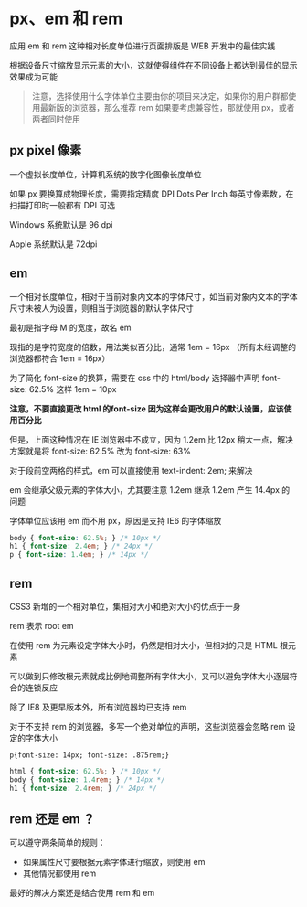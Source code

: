 # px、em 和 rem

应用 em 和 rem 这种相对长度单位进行页面排版是 WEB 开发中的最佳实践

根据设备尺寸缩放显示元素的大小，这就使得组件在不同设备上都达到最佳的显示效果成为可能

> 注意，选择使用什么字体单位主要由你的项目来决定，如果你的用户群都使用最新版的浏览器，那么推荐 rem
>如果要考虑兼容性，那就使用 px，或者两者同时使用


## px pixel 像素

一个虚拟长度单位，计算机系统的数字化图像长度单位

如果 px 要换算成物理长度，需要指定精度 DPI Dots Per Inch 每英寸像素数，在扫描打印时一般都有 DPI 可选

Windows 系统默认是 96 dpi

Apple 系统默认是 72dpi

## em 

一个相对长度单位，相对于当前对象内文本的字体尺寸，如当前对象内文本的字体尺寸未被人为设置，则相当于浏览器的默认字体尺寸

最初是指字母 M 的宽度，故名 em

现指的是字符宽度的倍数，用法类似百分比，通常 1em = 16px （所有未经调整的浏览器都符合 1em = 16px）

为了简化 font-size 的换算，需要在 css 中的 html/body 选择器中声明 font-size: 62.5% 这样 1em = 10px

**注意，不要直接更改 html 的font-size 因为这样会更改用户的默认设置，应该使用百分比**

但是，上面这种情况在 IE 浏览器中不成立，因为 1.2em 比 12px 稍大一点，解决方案就是将 font-size: 62.5% 改为 font-size: 63%

对于段前空两格的样式，em 可以直接使用 text-indent: 2em; 来解决

em 会继承父级元素的字体大小，尤其要注意 1.2em 继承 1.2em 产生 14.4px 的问题

字体单位应该用 em 而不用 px，原因是支持 IE6 的字体缩放

```css
body { font-size: 62.5%; } /* 10px */
h1 { font-size: 2.4em; } /* 24px */
p { font-size: 1.4em; } /* 14px */
```

## rem

CSS3 新增的一个相对单位，集相对大小和绝对大小的优点于一身

rem 表示 root em

在使用 rem 为元素设定字体大小时，仍然是相对大小，但相对的只是 HTML 根元素

可以做到只修改根元素就成比例地调整所有字体大小，又可以避免字体大小逐层符合的连锁反应

除了 IE8 及更早版本外，所有浏览器均已支持 rem

对于不支持 rem 的浏览器，多写一个绝对单位的声明，这些浏览器会忽略 rem 设定的字体大小

`p{font-size: 14px; font-size: .875rem;}`

```css
html { font-size: 62.5%; } /* 10px */
body { font-size: 1.4rem; } /* 14px */
h1 { font-size: 2.4rem; } /* 24px */
```

## rem 还是 em ？

可以遵守两条简单的规则：

* 如果属性尺寸要根据元素字体进行缩放，则使用 em
* 其他情况都使用 rem

最好的解决方案还是结合使用 rem 和 em
